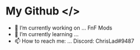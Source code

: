 # My Github </>

- 🔭 I’m currently working on ... FnF Mods
- 🌱 I’m currently learning ...
- 📫 How to reach me: ... Discord: ChrisLad#9487
